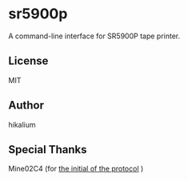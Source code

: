 # sr5900p

A command-line interface for SR5900P tape printer.

## License
MIT

## Author
hikalium

## Special Thanks
Mine02C4 (for [the initial of the protocol](https://github.com/Mine02C4/TEPRA_PRO_SR5900P_analysis) )
